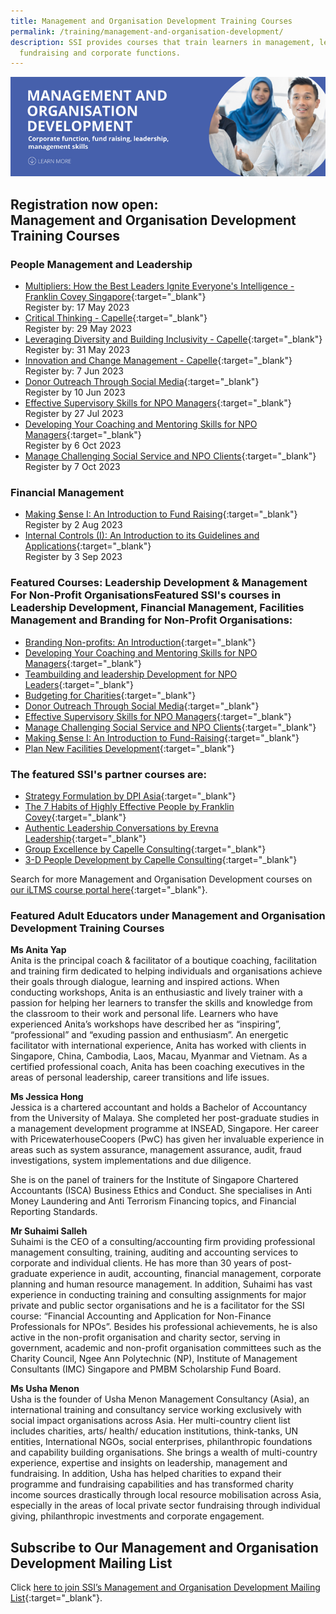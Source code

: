 ```yaml
---
title: Management and Organisation Development Training Courses
permalink: /training/management-and-organisation-development/
description: SSI provides courses that train learners in management, leadership,
  fundraising and corporate functions.
---
```

![Social Service Institute (SSI) Singapore - Social Service / Nonprofit Leadership and Management Training Course](/images/mod-banner.png)

## **Registration now open: <br>Management and Organisation Development Training Courses**

### **People Management and Leadership**
- [Multipliers: How the Best Leaders Ignite Everyone's Intelligence - Franklin Covey Singapore](https://forms.zohopublic.com/zohoone1624341499424/form/RegistrationformforMultipliersHowtheBestLeadersIgn/formperma/BMBdtjip0PX1lQHU69BREVt4H_M_H7iD6wgkl6uJi8U){:target="_blank"}<br>Register by: 17 May 2023
- [Critical Thinking - Capelle](https://www.capelleconsulting.com/critical-thinking/){:target="_blank"}<br>Register by: 29 May 2023
- [Leveraging Diversity and Building Inclusivity - Capelle](https://www.capelleconsulting.com/diversity-inclusivity/){:target="_blank"}<br>Register by: 31 May 2023
- [Innovation and Change Management - Capelle](https://www.capelleconsulting.com/innovation-and-change-management-sfw-synchronous-e-learning/){:target="_blank"}<br>Register by: 7 Jun 2023
- [Donor Outreach Through Social Media](https://iltms.ssi.gov.sg/registration/#/Course?coursecode=NFRE5508){:target="_blank"}<br>Register by 10 Jun 2023
- [Effective Supervisory Skills for NPO Managers](https://iltms.ssi.gov.sg/registration/#/Course?coursecode=NMGT5079){:target="_blank"}<br>Register by 27 Jul 2023
- [Developing Your Coaching and Mentoring Skills for NPO Managers](https://iltms.ssi.gov.sg/registration/#/Course?coursecode=NMGT5073){:target="_blank"}<br>Register by 6 Oct 2023
- [Manage Challenging Social Service and NPO Clients](https://iltms.ssi.gov.sg/registration/#/Course?coursecode=NPEF6032){:target="_blank"}<br>Register by 7 Oct 2023


### **Financial Management**
- [Making $ense I: An Introduction to Fund Raising](https://iltms.ssi.gov.sg/registration/#/Course?coursecode=NFRE5103){:target="_blank"}<br>Register by 2 Aug 2023
- [Internal Controls (I): An Introduction to its Guidelines and Applications](https://iltms.ssi.gov.sg/registration/#/Course?coursecode=NFIN5466){:target="_blank"}<br>Register by 3 Sep 2023


### **Featured Courses: Leadership Development &amp; Management For Non-Profit OrganisationsFeatured SSI's courses in Leadership Development, Financial Management, Facilities Management and Branding for Non-Profit Organisations:**
-   [Branding Non-profits: An Introduction](https://iltms.ssi.gov.sg/registration/#/Course?coursecode=SCOF243){:target="_blank"} 
- [Developing Your Coaching and Mentoring Skills for NPO Managers](https://iltms.ssi.gov.sg/registration/#/Course?coursecode=NMGT5073){:target="_blank"} 
- [Teambuilding and leadership Development for NPO Leaders](https://iltms.ssi.gov.sg/registration/#/Course?coursecode=NMGT6014){:target="_blank"} 
-   [Budgeting for Charities](https://iltms.ssi.gov.sg/registration/#/Course?coursecode=NFIN5450){:target="_blank"}   
-   [Donor Outreach Through Social Media](https://iltms.ssi.gov.sg/registration/#/Course?coursecode=NFRE5508){:target="_blank"}   
-   [Effective Supervisory Skills for NPO Managers](https://iltms.ssi.gov.sg/registration/#/Course?coursecode=NMGT5079){:target="_blank"}  
-   [Manage Challenging Social Service and NPO Clients](https://iltms.ssi.gov.sg/registration/#/Course?coursecode=NPEF6032){:target="_blank"}   
-   [Making $ense I: An Introduction to Fund-Raising](https://iltms.ssi.gov.sg/registration/#/Course?coursecode=NFRE5766){:target="_blank"}   
-   [Plan New Facilities Development](https://iltms.ssi.gov.sg/registration/#/Course?coursecode=NMMR5890){:target="_blank"}    

### **The featured SSI's partner courses are:**
-   [Strategy Formulation by DPI Asia](https://www.dpi-asia.com/post/strategy-formulation-pure-simple){:target="_blank"}
-   [The 7 Habits of Highly Effective People by Franklin Covey](){:target="_blank"}
-   [Authentic Leadership Conversations by Erevna Leadership](http://www.erevnaleadership.com/authentic-leadership-conversations.html){:target="_blank"}
-   [Group Excellence by Capelle Consulting](https://forms.office.com/pages/responsepage.aspx?id=WAT0ZDjeME-aLwqsTTzqYRJFQsX6ZkNPj0vOPikWhYNUNUNSWTZNRURIQ0pVWEhLQk5YWkROTFE4Wi4u&amp;wdLOR=c02FF4AA9-A7A4-4B9C-B187-D439BDFDFC3C){:target="_blank"}
-   [3-D People Development by Capelle Consulting](https://forms.office.com/pages/responsepage.aspx?id=WAT0ZDjeME-aLwqsTTzqYRJFQsX6ZkNPj0vOPikWhYNUNUNSWTZNRURIQ0pVWEhLQk5YWkROTFE4Wi4u&amp;wdLOR=c02FF4AA9-A7A4-4B9C-B187-D439BDFDFC3C){:target="_blank"}

Search for more Management and Organisation Development courses on [our iLTMS course portal here](https://iltms.ssi.gov.sg/registration#/Course){:target="_blank"}. 

### Featured Adult Educators under Management and Organisation Development Training Courses

**Ms Anita Yap**   
Anita is the principal coach &amp; facilitator of a boutique coaching, facilitation and training firm dedicated to helping individuals and organisations achieve their goals through dialogue, learning and inspired actions. When conducting workshops, Anita is an enthusiastic and lively trainer with a passion for helping her learners to transfer the skills and knowledge from the classroom to their work and personal life. Learners who have experienced Anita’s workshops have described her as “inspiring”, “professional” and “exuding passion and enthusiasm”. An energetic facilitator with international experience, Anita has worked with clients in Singapore, China, Cambodia, Laos, Macau, Myanmar and Vietnam. As a certified professional coach, Anita has been coaching executives in the areas of personal leadership, career transitions and life issues.

**Ms Jessica Hong**   
Jessica is a chartered accountant and holds a Bachelor of Accountancy from the University of Malaya. She completed her post-graduate studies in a management development programme at INSEAD, Singapore. Her career with PricewaterhouseCoopers (PwC) has given her invaluable experience in areas such as system assurance, management assurance, audit, fraud investigations, system implementations and due diligence.

She is on the panel of trainers for the Institute of Singapore Chartered Accountants (ISCA) Business Ethics and Conduct. She specialises in Anti Money Laundering and Anti Terrorism Financing topics, and Financial Reporting Standards.

**Mr Suhaimi Salleh**   
Suhaimi is the CEO of a consulting/accounting firm providing professional management consulting, training, auditing and accounting services to corporate and individual clients. He has more than 30 years of post-graduate experience in audit, accounting, financial management, corporate planning and human resource management. In addition, Suhaimi has vast experience in conducting training and consulting assignments for major private and public sector organisations and he is a facilitator for the SSI course: “Financial Accounting and Application for Non-Finance Professionals for NPOs”. Besides his professional achievements, he is also active in the non-profit organisation and charity sector, serving in government, academic and non-profit organisation committees such as the Charity Council, Ngee Ann Polytechnic (NP), Institute of Management Consultants (IMC) Singapore and PMBM Scholarship Fund Board.

**Ms Usha Menon**   
Usha is the founder of Usha Menon Management Consultancy (Asia), an international training and consultancy service working exclusively with social impact organisations across Asia. Her multi-country client list includes charities, arts/ health/ education institutions, think-tanks, UN entities, International NGOs, social enterprises, philanthropic foundations and capability building organisations. She brings a wealth of multi-country experience, expertise and insights on leadership, management and fundraising. In addition, Usha has helped charities to expand their programme and fundraising capabilities and has transformed charity income sources drastically through local resource mobilisation across Asia, especially in the areas of local private sector fundraising through individual giving, philanthropic investments and corporate engagement.


## Subscribe to Our Management and Organisation Development Mailing List
Click [here to join SSI’s Management and Organisation Development Mailing List](https://form.gov.sg/#!/62062a0f8cb95c001235e55d){:target="_blank"}.